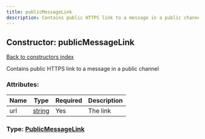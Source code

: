 ```yaml
---
title: publicMessageLink
description: Contains public HTTPS link to a message in a public channel
---
```

## Constructor: publicMessageLink  
[Back to constructors index](index.md)



Contains public HTTPS link to a message in a public channel

### Attributes:

| Name     |    Type       | Required | Description |
|----------|---------------|----------|-------------|
|url|[string](../types/string.md) | Yes|The link|



### Type: [PublicMessageLink](../types/PublicMessageLink.md)



